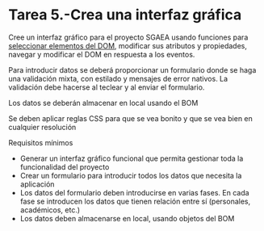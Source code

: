 # Tarea 5.-Crea una interfaz gráfica

Cree un interfaz gráfico para el proyecto SGAEA usando funciones para [seleccionar elementos del DOM](https://educacionadistancia.juntadeandalucia.es/centros/granada/mod/url/view.php?id=67986 "Seleccionar elementos del DOM"), modificar sus atributos y propiedades, navegar y modificar el DOM en respuesta a los eventos.

Para introducir datos se deberá
proporcionar un formulario donde se haga una validación mixta, con
estilado y mensajes de error nativos. La validación debe hacerse al
teclear y al enviar el formulario.

Los datos se deberán almacenar en local usando el BOM

Se deben aplicar reglas CSS para que se vea bonito y que se vea bien en cualquier resolución

Requisitos mínimos

* Generar un interfaz gráfico funcional que permita gestionar toda la funcionalidad del proyecto
* Crear un formulario para introducir todos los datos que necesita la aplicación
* Los datos del formulario deben introducirse en varias fases. En cada
  fase se introducen los datos que tienen relación entre sí (personales,
  académicos, etc.)
* Los datos deben almacenarse en local, usando objetos del BOM
